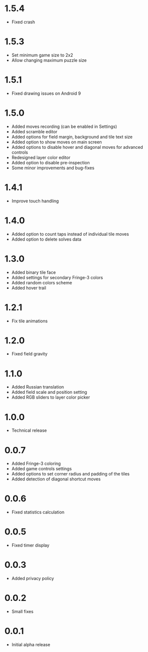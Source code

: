# 1.5.4

* Fixed crash

# 1.5.3

* Set minimum game size to 2x2
* Allow changing maximum puzzle size

# 1.5.1

* Fixed drawing issues on Android 9

# 1.5.0

* Added moves recording (can be enabled in Settings)
* Added scramble editor
* Added options for field margin, background and tile text size
* Added option to show moves on main screen
* Added options to disable hover and diagonal moves for advanced controls
* Redesigned layer color editor
* Added option to disable pre-inspection
* Some minor improvements and bug-fixes

# 1.4.1

* Improve touch handling

# 1.4.0

* Added option to count taps instead of individual tile moves
* Added option to delete solves data

# 1.3.0

* Added binary tile face
* Added settings for secondary Fringe-3 colors
* Added random colors scheme
* Added hover trail

# 1.2.1

* Fix tile animations

# 1.2.0

* Fixed field gravity

# 1.1.0

* Added Russian translation
* Added field scale and position setting
* Added RGB sliders to layer color picker

# 1.0.0

* Technical release

# 0.0.7

* Added Fringe-3 coloring
* Added game controls settings
* Added options to set corner radius and padding of the tiles
* Added detection of diagonal shortcut moves

# 0.0.6

* Fixed statistics calculation

# 0.0.5

* Fixed timer display

# 0.0.3

* Added privacy policy

# 0.0.2

* Small fixes

# 0.0.1

* Initial alpha release
